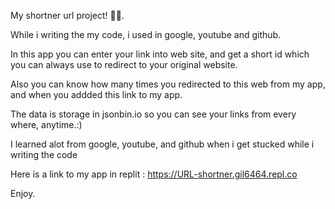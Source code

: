 My shortner url project! 📜🥳.

While i writing the my code, i used in google, youtube and github.

In this app you can enter your link into web site, and get a short id which you can always use to
redirect to your original website.

Also you can know how many times you redirected to this web from my app, and when you addded this link to my app.

The data is storage in jsonbin.io so you can see your links from every where, anytime.:)

I learned alot from google, youtube, and github when i get stucked while i writing the code

Here is a link to my app in replit : https://URL-shortner.gil6464.repl.co

Enjoy.

